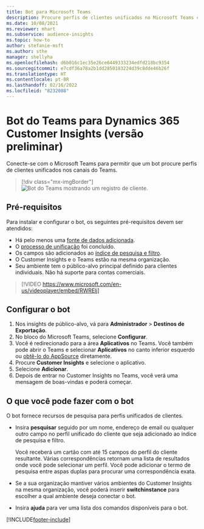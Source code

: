 ```yaml
---
title: Bot para Microsoft Teams
description: Procure perfis de clientes unificados no Microsoft Teams com a ajuda de um bot.
ms.date: 10/08/2021
ms.reviewer: mhart
ms.subservice: audience-insights
ms.topic: how-to
author: stefanie-msft
ms.author: sthe
manager: shellyha
ms.openlocfilehash: d6b016c1ec35e26ce6449333234edfd218bc9354
ms.sourcegitcommit: e7cdf36a78a2b1dd2850183224d39c8dde46b26f
ms.translationtype: HT
ms.contentlocale: pt-BR
ms.lasthandoff: 02/16/2022
ms.locfileid: "8232088"
---
```

# <a name="teams-bot-for-dynamics-365-customer-insights-preview"></a>Bot do Teams para Dynamics 365 Customer Insights (versão preliminar)

Conecte-se com o Microsoft Teams para permitir que um bot procure perfis de clientes unificados nos canais do Teams.

> [!div class="mx-imgBorder"]
> ![Bot do Teams mostrando um registro de cliente.](media/teams-bot.png "Bot do Teams mostrando um registro de cliente")

## <a name="prerequisites"></a>Pré-requisitos

Para instalar e configurar o bot, os seguintes pré-requisitos devem ser atendidos:

- Há pelo menos uma [fonte de dados adicionada](data-sources.md).
- O [processo de unificação](data-unification.md) foi concluído.
- Os campos são adicionados ao [índice de pesquisa e filtro](search-filter-index.md).
- O Customer Insights e o Teams estão na mesma organização.
- Seu ambiente tem o público-alvo principal definido para clientes individuais. Não há suporte para contas comerciais.


> [!VIDEO https://www.microsoft.com/en-us/videoplayer/embed/RWRElj]
## <a name="configure-the-bot"></a>Configurar o bot

1. Nos insights de público-alvo, vá para **Administrador** > **Destinos de Exportação**.
1. No bloco do Microsoft Teams, selecione **Configurar**.
1. Você é redirecionado para a área **Aplicativos** no Teams. Você também pode abrir o Teams e selecionar **Aplicativos** no canto inferior esquerdo ou [obtê-lo do AppSource](https://go.microsoft.com/fwlink/?linkid=2124104) diretamente.
1. Procure **Customer Insights** e selecione o aplicativo.
1. Selecione **Adicionar**.
1. Depois de entrar no Customer Insights no Teams, você verá uma mensagem de boas-vindas e poderá começar.

## <a name="things-you-can-do-with-the-bot"></a>O que você pode fazer com o bot

O bot fornece recursos de pesquisa para perfis unificados de clientes.

- Insira **pesquisar** seguido por um nome, endereço de email ou qualquer outro campo no perfil unificado do cliente que seja adicionado ao índice de pesquisa e filtro.

  Você receberá um cartão com até 15 campos do perfil do cliente resultante. Várias correspondências retornam uma lista de resultados onde você pode selecionar um perfil. Você pode adicionar o termo de pesquisa entre aspas duplas para procurar uma correspondência exata.

- Se a sua organização mantiver vários ambientes do Customer Insights na mesma organização, você poderá inserir **switchinstance** para escolher a qual ambiente deseja conectar o bot.

- Insira **ajuda** para ver uma lista dos comandos disponíveis para o bot.  


[!INCLUDE[footer-include](../includes/footer-banner.md)]
